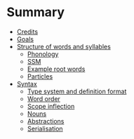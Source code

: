 # Summary

- [Credits](./credits.md)
- [Goals](./goals.md)
- [Structure of words and syllables]()
    - [Phonology](./phonology.md)
    - [SSM]()
    - [Example root words]()
    - [Particles]()
- [Syntax]()
    - [Type system and definition format](./type_system.md)
    - [Word order](./word_order.md)
    - [Scope inflection](./scope_inflection.md)
    - [Nouns](./nouns.md)
    - [Abstractions](./verbs.md)
    - [Serialisation](./serialisation.md)